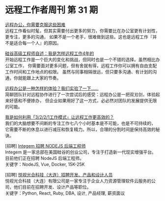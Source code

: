 # 远程工作者周刊 第 31 期

[远程办公，你需要克服这些困难](https://mp.weixin.qq.com/s/zvWMgiHWlWk-bQju4V-eoQ)  
远程工作看似时髦，但其实需要付出更多的努力，你需要比在办公室更有计划性，更专注，更多的沟通，
如果不是一个老手，很难做到这些。这也是远程工作『并不是适合每一个人』的原因。

[硅谷高级工程师自述：我是怎样远程工作4年的 ](https://zhuanlan.zhihu.com/p/34731605?group_id=967903367560970240)  
开始远程工作是一个巨大的变化和挑战，但同时也是一个不错的选择。虽然相比办公室工作，
你需要面对更多问题，但有舍就有得，远程工作你可以拥有自由支配工作时间和工作地点的权限。
虽然与同事相隔很远，但只要多沟通、有计划的沟通，你就能跟上大家的节奏。 

[远程办公是一种怎样的体验？我们实验了一下......](https://mp.weixin.qq.com/s/wT6GY_O9rzMgeoz-bbMJcA)  
简聊团队针对远程协作进行了一次尝试后的感受：远程办公是一把双刃剑，体验起来好感和不便掺办，
但企业如果用好了这一方式，必必然对团队的发展提供无限的可能。

[我是如何利用「3/2/2/1工作模式」让远程工作更高效的？](https://36kr.com/p/5098606.html)  
我们的大脑想要不间断的专注工作七八个小时基本是不可能，也是不可持续的，
它需要不断的休息以进行减压和恢复精力。所以，合理的分割时间是保持高效的秘诀。

[招聘] [Integem 招聘 NODEJS 后端工程师](http://mp.weixin.qq.com/s?__biz=MzIyMDc3NDI5Mg==&mid=2247483816&idx=1&sn=65bb2cbe6b0e6189a85f2e55111e4353&chksm=97c7ab53a0b0224503cdcb3bd34cec11889ad14d7ffed5dfa4eb9ddec2f89bbc667729861ef5&scene=21#wechat_redirect)  
Integem 是一家总部在美国硅谷的创业公司，专注于打造新一代现实增强平台。目前他们正在招聘 NodeJS 后端工程师。  
关键字：NodeJS, Vue, Docker, 15K-25K

[招聘] [悦视光合科技（大连）招聘开发、产品和设计人员](http://mp.weixin.qq.com/s?__biz=MzIyMDc3NDI5Mg==&mid=2247483813&idx=1&sn=f0fa418b481c59b6df69b8df0ba533e7&chksm=97c7ab5ea0b02248b05eaf71c4c4a6ed14194cd636a0ad4dc24fcc5aa3e13e3eaf7f6692a146&scene=21#wechat_redirect)  
悦视光合科技（大连）有限公司是一家专注于企业人力资源管理软件云服务的公司，他们目前在招聘开发、设计产品等职位。  
关键字：Python, React, Ruby, DBA, 设计, 产品经理, 薪资面议
